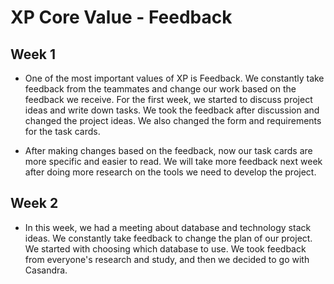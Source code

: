 # XP Core Value - Feedback

## Week 1

* One of the most important values of XP is Feedback. We constantly take feedback from the teammates and change our work based on the feedback we receive. For the first week, we started to discuss project ideas and write down tasks. We took the feedback after discussion and changed the project ideas. We also changed the form and requirements for the task cards.

* After making changes based on the feedback, now our task cards are more specific and easier to read. We will take more feedback next week after doing more research on the tools we need to develop the project.

## Week 2

* In this week, we had a meeting about database and technology stack ideas. We constantly take feedback to change the plan of our project. We started with choosing which database to use. We took feedback from everyone's research and study, and then we decided to go with Casandra.
